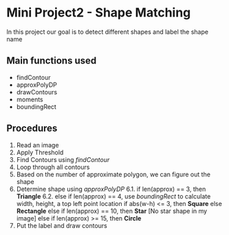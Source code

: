 # Mini Project2 - Shape Matching

In this project our goal is to detect different shapes and label the shape name

## Main functions used
- findContour
- approxPolyDP
- drawContours
- moments
- boundingRect

## Procedures
1. Read an image
2. Apply Threshold
3. Find Contours using *findContour*
4. Loop through all contours
5. Based on the number of approximate polygon, we can figure out the shape
6. Determine shape using *approxPolyDP*
6.1. if len(approx) == 3, then **Triangle**
6.2. else if len(approx) == 4, use *boundingRect* to calculate width, height, a top left point location
     if abs(w-h) <= 3, then **Square**
     else **Rectangle**
  else if len(approx) == 10, then **Star** [No star shape in my image]
  else if len(approx) >= 15, then **Circle**
7. Put the label and draw contours


